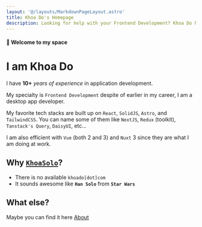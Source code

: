 ```yaml
---
layout: '@/layouts/MarkdownPageLayout.astro'
title: Khoa Do's Homepage
description: Looking for help with your Frontend Development? Khoa Do has 10+ years of experience and specializes in React, Next, Astro, TailwindCSS, Vue, and Nuxt 3.
---
```


#### 👋 Welcome to my space

# I am Khoa Do

I have **10+** *years of experience* in application development.

My specialty is `Frontend Development` despite of earlier in my career, I am a desktop app developer.

My favorite tech stacks are built up on `React`, `SolidJS`, `Astro`, and `TailwindCSS`.
You can name some of them like `NextJS`, `Redux` (toolkit), `Tanstack's Query`, `DaisyUI`, etc...

I am also efficient with `Vue` (both 2 and 3) and `Nuxt` 3 since they are what I am doing at work.

## Why [`KhoaSolo`](https://khoasolo.com)?

- There is no available <a>`khoado[dot]com`</a>
- It sounds awesome like **`Han Solo`** from **`Star Wars`**

## What else?

Maybe you can find it here
<a class="btn btn-active btn-primary btn-xs" href="/about">About</a>
